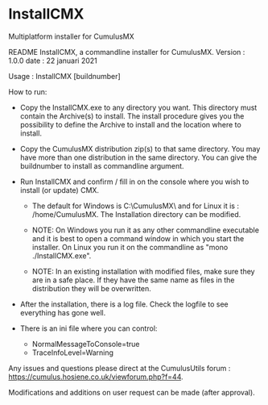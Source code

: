 # InstallCMX
 Multiplatform installer for CumulusMX

README 
InstallCMX, a commandline installer for CumulusMX.
Version 	: 	1.0.0
date		: 	22 januari 2021

Usage		:	InstallCMX [buildnumber]

How to  run: 

- Copy the InstallCMX.exe to any directory you want. This directory must contain the
  Archive(s) to install. The install procedure gives you the possibility to define 
  the Archive to install and the location where to install. 

- Copy the CumulusMX distribution zip(s) to that same directory. You may have more 
  than one distribution in the same directory. You can give the buildnumber to 
  install as commandline argument.

- Run InstallCMX and confirm / fill in on the console where you wish to install (or 
  update) CMX. 

  * The default for Windows is C:\CumulusMX\ and for Linux it is : /home/CumulusMX. 
    The Installation directory can be modified.

  * NOTE: On Windows you run it as any other commandline executable and it is best
    to open a command window in which you start the installer. On Linux you run it
    on the commandline as "mono ./InstallCMX.exe". 

  * NOTE: In an existing installation with modified files, make sure they are in a 
    safe place. If they have the same name as files in the distribution they will 
    be overwritten.

- After the installation, there is a log file. Check the logfile to see everything
  has gone well.

- There is an ini file where you can control:
  * NormalMessageToConsole=true
  * TraceInfoLevel=Warning

Any issues and questions please direct at the CumulusUtils forum :
    https://cumulus.hosiene.co.uk/viewforum.php?f=44.

Modifications and additions on user request can be made (after approval).
